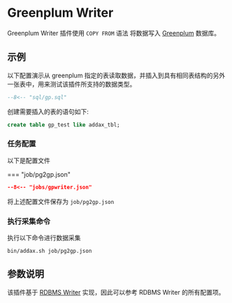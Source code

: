 # Greenplum Writer

Greenplum Writer 插件使用 `COPY FROM` 语法 将数据写入 [Greenplum](https://greenplum.org) 数据库。

## 示例

以下配置演示从 greenplum 指定的表读取数据，并插入到具有相同表结构的另外一张表中，用来测试该插件所支持的数据类型。

```sql
--8<-- "sql/gp.sql"
```

创建需要插入的表的语句如下:

```sql
create table gp_test like addax_tbl;
```

### 任务配置

以下是配置文件

=== "job/pg2gp.json"

```json
--8<-- "jobs/gpwriter.json"
```

将上述配置文件保存为 `job/pg2gp.json`

### 执行采集命令

执行以下命令进行数据采集

```shell
bin/addax.sh job/pg2gp.json
```

## 参数说明

该插件基于 [RDBMS Writer](../rdbmswriter) 实现，因此可以参考 RDBMS Writer 的所有配置项。
